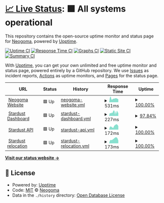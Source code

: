 # [📈 Live Status](https://Neogoma.github.io/uptime): <!--live status--> **🟩 All systems operational**

This repository contains the open-source uptime monitor and status page for [Neogoma](neogoma.com), powered by [Upptime](https://github.com/upptime/upptime).

[![Uptime CI](https://github.com/Neogoma/uptime/workflows/Uptime%20CI/badge.svg)](https://github.com/Neogoma/uptime/actions?query=workflow%3A%22Uptime+CI%22)
[![Response Time CI](https://github.com/Neogoma/uptime/workflows/Response%20Time%20CI/badge.svg)](https://github.com/Neogoma/uptime/actions?query=workflow%3A%22Response+Time+CI%22)
[![Graphs CI](https://github.com/Neogoma/uptime/workflows/Graphs%20CI/badge.svg)](https://github.com/Neogoma/uptime/actions?query=workflow%3A%22Graphs+CI%22)
[![Static Site CI](https://github.com/Neogoma/uptime/workflows/Static%20Site%20CI/badge.svg)](https://github.com/Neogoma/uptime/actions?query=workflow%3A%22Static+Site+CI%22)
[![Summary CI](https://github.com/Neogoma/uptime/workflows/Summary%20CI/badge.svg)](https://github.com/Neogoma/uptime/actions?query=workflow%3A%22Summary+CI%22)

With [Upptime](https://upptime.js.org), you can get your own unlimited and free uptime monitor and status page, powered entirely by a GitHub repository. We use [Issues](https://github.com/Neogoma/uptime/issues) as incident reports, [Actions](https://github.com/Neogoma/uptime/actions) as uptime monitors, and [Pages](https://Neogoma.github.io/uptime) for the status page.

<!--start: status pages-->
<!-- This summary is generated by Upptime (https://github.com/upptime/upptime) -->
<!-- Do not edit this manually, your changes will be overwritten -->
<!-- prettier-ignore -->
| URL | Status | History | Response Time | Uptime |
| --- | ------ | ------- | ------------- | ------ |
| <img alt="" src="https://favicons.githubusercontent.com/www.neogoma.com" height="13"> [Neogoma Website](https://www.neogoma.com) | 🟩 Up | [neogoma-website.yml](https://github.com/Neogoma/uptime/commits/HEAD/history/neogoma-website.yml) | <details><summary><img alt="Response time graph" src="./graphs/neogoma-website/response-time-week.png" height="20"> 531ms</summary><br><a href="https://status.neogoma.com/history/neogoma-website"><img alt="Response time 546" src="https://img.shields.io/endpoint?url=https%3A%2F%2Fraw.githubusercontent.com%2FNeogoma%2Fuptime%2FHEAD%2Fapi%2Fneogoma-website%2Fresponse-time.json"></a><br><a href="https://status.neogoma.com/history/neogoma-website"><img alt="24-hour response time 425" src="https://img.shields.io/endpoint?url=https%3A%2F%2Fraw.githubusercontent.com%2FNeogoma%2Fuptime%2FHEAD%2Fapi%2Fneogoma-website%2Fresponse-time-day.json"></a><br><a href="https://status.neogoma.com/history/neogoma-website"><img alt="7-day response time 531" src="https://img.shields.io/endpoint?url=https%3A%2F%2Fraw.githubusercontent.com%2FNeogoma%2Fuptime%2FHEAD%2Fapi%2Fneogoma-website%2Fresponse-time-week.json"></a><br><a href="https://status.neogoma.com/history/neogoma-website"><img alt="30-day response time 547" src="https://img.shields.io/endpoint?url=https%3A%2F%2Fraw.githubusercontent.com%2FNeogoma%2Fuptime%2FHEAD%2Fapi%2Fneogoma-website%2Fresponse-time-month.json"></a><br><a href="https://status.neogoma.com/history/neogoma-website"><img alt="1-year response time 546" src="https://img.shields.io/endpoint?url=https%3A%2F%2Fraw.githubusercontent.com%2FNeogoma%2Fuptime%2FHEAD%2Fapi%2Fneogoma-website%2Fresponse-time-year.json"></a></details> | <details><summary><a href="https://status.neogoma.com/history/neogoma-website">100.00%</a></summary><a href="https://status.neogoma.com/history/neogoma-website"><img alt="All-time uptime 100.00%" src="https://img.shields.io/endpoint?url=https%3A%2F%2Fraw.githubusercontent.com%2FNeogoma%2Fuptime%2FHEAD%2Fapi%2Fneogoma-website%2Fuptime.json"></a><br><a href="https://status.neogoma.com/history/neogoma-website"><img alt="24-hour uptime 100.00%" src="https://img.shields.io/endpoint?url=https%3A%2F%2Fraw.githubusercontent.com%2FNeogoma%2Fuptime%2FHEAD%2Fapi%2Fneogoma-website%2Fuptime-day.json"></a><br><a href="https://status.neogoma.com/history/neogoma-website"><img alt="7-day uptime 100.00%" src="https://img.shields.io/endpoint?url=https%3A%2F%2Fraw.githubusercontent.com%2FNeogoma%2Fuptime%2FHEAD%2Fapi%2Fneogoma-website%2Fuptime-week.json"></a><br><a href="https://status.neogoma.com/history/neogoma-website"><img alt="30-day uptime 100.00%" src="https://img.shields.io/endpoint?url=https%3A%2F%2Fraw.githubusercontent.com%2FNeogoma%2Fuptime%2FHEAD%2Fapi%2Fneogoma-website%2Fuptime-month.json"></a><br><a href="https://status.neogoma.com/history/neogoma-website"><img alt="1-year uptime 100.00%" src="https://img.shields.io/endpoint?url=https%3A%2F%2Fraw.githubusercontent.com%2FNeogoma%2Fuptime%2FHEAD%2Fapi%2Fneogoma-website%2Fuptime-year.json"></a></details>
| <img alt="" src="https://favicons.githubusercontent.com/stardust.neogoma.com" height="13"> [Stardust Dashboard](https://stardust.neogoma.com/current_version) | 🟩 Up | [stardust-dashboard.yml](https://github.com/Neogoma/uptime/commits/HEAD/history/stardust-dashboard.yml) | <details><summary><img alt="Response time graph" src="./graphs/stardust-dashboard/response-time-week.png" height="20"> 227ms</summary><br><a href="https://status.neogoma.com/history/stardust-dashboard"><img alt="Response time 284" src="https://img.shields.io/endpoint?url=https%3A%2F%2Fraw.githubusercontent.com%2FNeogoma%2Fuptime%2FHEAD%2Fapi%2Fstardust-dashboard%2Fresponse-time.json"></a><br><a href="https://status.neogoma.com/history/stardust-dashboard"><img alt="24-hour response time 229" src="https://img.shields.io/endpoint?url=https%3A%2F%2Fraw.githubusercontent.com%2FNeogoma%2Fuptime%2FHEAD%2Fapi%2Fstardust-dashboard%2Fresponse-time-day.json"></a><br><a href="https://status.neogoma.com/history/stardust-dashboard"><img alt="7-day response time 227" src="https://img.shields.io/endpoint?url=https%3A%2F%2Fraw.githubusercontent.com%2FNeogoma%2Fuptime%2FHEAD%2Fapi%2Fstardust-dashboard%2Fresponse-time-week.json"></a><br><a href="https://status.neogoma.com/history/stardust-dashboard"><img alt="30-day response time 248" src="https://img.shields.io/endpoint?url=https%3A%2F%2Fraw.githubusercontent.com%2FNeogoma%2Fuptime%2FHEAD%2Fapi%2Fstardust-dashboard%2Fresponse-time-month.json"></a><br><a href="https://status.neogoma.com/history/stardust-dashboard"><img alt="1-year response time 284" src="https://img.shields.io/endpoint?url=https%3A%2F%2Fraw.githubusercontent.com%2FNeogoma%2Fuptime%2FHEAD%2Fapi%2Fstardust-dashboard%2Fresponse-time-year.json"></a></details> | <details><summary><a href="https://status.neogoma.com/history/stardust-dashboard">97.84%</a></summary><a href="https://status.neogoma.com/history/stardust-dashboard"><img alt="All-time uptime 99.82%" src="https://img.shields.io/endpoint?url=https%3A%2F%2Fraw.githubusercontent.com%2FNeogoma%2Fuptime%2FHEAD%2Fapi%2Fstardust-dashboard%2Fuptime.json"></a><br><a href="https://status.neogoma.com/history/stardust-dashboard"><img alt="24-hour uptime 86.15%" src="https://img.shields.io/endpoint?url=https%3A%2F%2Fraw.githubusercontent.com%2FNeogoma%2Fuptime%2FHEAD%2Fapi%2Fstardust-dashboard%2Fuptime-day.json"></a><br><a href="https://status.neogoma.com/history/stardust-dashboard"><img alt="7-day uptime 97.84%" src="https://img.shields.io/endpoint?url=https%3A%2F%2Fraw.githubusercontent.com%2FNeogoma%2Fuptime%2FHEAD%2Fapi%2Fstardust-dashboard%2Fuptime-week.json"></a><br><a href="https://status.neogoma.com/history/stardust-dashboard"><img alt="30-day uptime 99.45%" src="https://img.shields.io/endpoint?url=https%3A%2F%2Fraw.githubusercontent.com%2FNeogoma%2Fuptime%2FHEAD%2Fapi%2Fstardust-dashboard%2Fuptime-month.json"></a><br><a href="https://status.neogoma.com/history/stardust-dashboard"><img alt="1-year uptime 99.82%" src="https://img.shields.io/endpoint?url=https%3A%2F%2Fraw.githubusercontent.com%2FNeogoma%2Fuptime%2FHEAD%2Fapi%2Fstardust-dashboard%2Fuptime-year.json"></a></details>
| <img alt="" src="https://favicons.githubusercontent.com/lothal.neogoma.com" height="13"> [Stardust API](https://lothal.neogoma.com/api/current_version) | 🟩 Up | [stardust-api.yml](https://github.com/Neogoma/uptime/commits/HEAD/history/stardust-api.yml) | <details><summary><img alt="Response time graph" src="./graphs/stardust-api/response-time-week.png" height="20"> 172ms</summary><br><a href="https://status.neogoma.com/history/stardust-api"><img alt="Response time 214" src="https://img.shields.io/endpoint?url=https%3A%2F%2Fraw.githubusercontent.com%2FNeogoma%2Fuptime%2FHEAD%2Fapi%2Fstardust-api%2Fresponse-time.json"></a><br><a href="https://status.neogoma.com/history/stardust-api"><img alt="24-hour response time 167" src="https://img.shields.io/endpoint?url=https%3A%2F%2Fraw.githubusercontent.com%2FNeogoma%2Fuptime%2FHEAD%2Fapi%2Fstardust-api%2Fresponse-time-day.json"></a><br><a href="https://status.neogoma.com/history/stardust-api"><img alt="7-day response time 172" src="https://img.shields.io/endpoint?url=https%3A%2F%2Fraw.githubusercontent.com%2FNeogoma%2Fuptime%2FHEAD%2Fapi%2Fstardust-api%2Fresponse-time-week.json"></a><br><a href="https://status.neogoma.com/history/stardust-api"><img alt="30-day response time 201" src="https://img.shields.io/endpoint?url=https%3A%2F%2Fraw.githubusercontent.com%2FNeogoma%2Fuptime%2FHEAD%2Fapi%2Fstardust-api%2Fresponse-time-month.json"></a><br><a href="https://status.neogoma.com/history/stardust-api"><img alt="1-year response time 214" src="https://img.shields.io/endpoint?url=https%3A%2F%2Fraw.githubusercontent.com%2FNeogoma%2Fuptime%2FHEAD%2Fapi%2Fstardust-api%2Fresponse-time-year.json"></a></details> | <details><summary><a href="https://status.neogoma.com/history/stardust-api">100.00%</a></summary><a href="https://status.neogoma.com/history/stardust-api"><img alt="All-time uptime 99.30%" src="https://img.shields.io/endpoint?url=https%3A%2F%2Fraw.githubusercontent.com%2FNeogoma%2Fuptime%2FHEAD%2Fapi%2Fstardust-api%2Fuptime.json"></a><br><a href="https://status.neogoma.com/history/stardust-api"><img alt="24-hour uptime 100.00%" src="https://img.shields.io/endpoint?url=https%3A%2F%2Fraw.githubusercontent.com%2FNeogoma%2Fuptime%2FHEAD%2Fapi%2Fstardust-api%2Fuptime-day.json"></a><br><a href="https://status.neogoma.com/history/stardust-api"><img alt="7-day uptime 100.00%" src="https://img.shields.io/endpoint?url=https%3A%2F%2Fraw.githubusercontent.com%2FNeogoma%2Fuptime%2FHEAD%2Fapi%2Fstardust-api%2Fuptime-week.json"></a><br><a href="https://status.neogoma.com/history/stardust-api"><img alt="30-day uptime 100.00%" src="https://img.shields.io/endpoint?url=https%3A%2F%2Fraw.githubusercontent.com%2FNeogoma%2Fuptime%2FHEAD%2Fapi%2Fstardust-api%2Fuptime-month.json"></a><br><a href="https://status.neogoma.com/history/stardust-api"><img alt="1-year uptime 99.30%" src="https://img.shields.io/endpoint?url=https%3A%2F%2Fraw.githubusercontent.com%2FNeogoma%2Fuptime%2FHEAD%2Fapi%2Fstardust-api%2Fuptime-year.json"></a></details>
| <img alt="" src="https://favicons.githubusercontent.com/dagobah.neogoma.com" height="13"> [Stardust relocation](https://dagobah.neogoma.com/api/current_version) | 🟩 Up | [stardust-relocation.yml](https://github.com/Neogoma/uptime/commits/HEAD/history/stardust-relocation.yml) | <details><summary><img alt="Response time graph" src="./graphs/stardust-relocation/response-time-week.png" height="20"> 173ms</summary><br><a href="https://status.neogoma.com/history/stardust-relocation"><img alt="Response time 222" src="https://img.shields.io/endpoint?url=https%3A%2F%2Fraw.githubusercontent.com%2FNeogoma%2Fuptime%2FHEAD%2Fapi%2Fstardust-relocation%2Fresponse-time.json"></a><br><a href="https://status.neogoma.com/history/stardust-relocation"><img alt="24-hour response time 109" src="https://img.shields.io/endpoint?url=https%3A%2F%2Fraw.githubusercontent.com%2FNeogoma%2Fuptime%2FHEAD%2Fapi%2Fstardust-relocation%2Fresponse-time-day.json"></a><br><a href="https://status.neogoma.com/history/stardust-relocation"><img alt="7-day response time 173" src="https://img.shields.io/endpoint?url=https%3A%2F%2Fraw.githubusercontent.com%2FNeogoma%2Fuptime%2FHEAD%2Fapi%2Fstardust-relocation%2Fresponse-time-week.json"></a><br><a href="https://status.neogoma.com/history/stardust-relocation"><img alt="30-day response time 199" src="https://img.shields.io/endpoint?url=https%3A%2F%2Fraw.githubusercontent.com%2FNeogoma%2Fuptime%2FHEAD%2Fapi%2Fstardust-relocation%2Fresponse-time-month.json"></a><br><a href="https://status.neogoma.com/history/stardust-relocation"><img alt="1-year response time 222" src="https://img.shields.io/endpoint?url=https%3A%2F%2Fraw.githubusercontent.com%2FNeogoma%2Fuptime%2FHEAD%2Fapi%2Fstardust-relocation%2Fresponse-time-year.json"></a></details> | <details><summary><a href="https://status.neogoma.com/history/stardust-relocation">100.00%</a></summary><a href="https://status.neogoma.com/history/stardust-relocation"><img alt="All-time uptime 100.00%" src="https://img.shields.io/endpoint?url=https%3A%2F%2Fraw.githubusercontent.com%2FNeogoma%2Fuptime%2FHEAD%2Fapi%2Fstardust-relocation%2Fuptime.json"></a><br><a href="https://status.neogoma.com/history/stardust-relocation"><img alt="24-hour uptime 100.00%" src="https://img.shields.io/endpoint?url=https%3A%2F%2Fraw.githubusercontent.com%2FNeogoma%2Fuptime%2FHEAD%2Fapi%2Fstardust-relocation%2Fuptime-day.json"></a><br><a href="https://status.neogoma.com/history/stardust-relocation"><img alt="7-day uptime 100.00%" src="https://img.shields.io/endpoint?url=https%3A%2F%2Fraw.githubusercontent.com%2FNeogoma%2Fuptime%2FHEAD%2Fapi%2Fstardust-relocation%2Fuptime-week.json"></a><br><a href="https://status.neogoma.com/history/stardust-relocation"><img alt="30-day uptime 100.00%" src="https://img.shields.io/endpoint?url=https%3A%2F%2Fraw.githubusercontent.com%2FNeogoma%2Fuptime%2FHEAD%2Fapi%2Fstardust-relocation%2Fuptime-month.json"></a><br><a href="https://status.neogoma.com/history/stardust-relocation"><img alt="1-year uptime 100.00%" src="https://img.shields.io/endpoint?url=https%3A%2F%2Fraw.githubusercontent.com%2FNeogoma%2Fuptime%2FHEAD%2Fapi%2Fstardust-relocation%2Fuptime-year.json"></a></details>

<!--end: status pages-->

[**Visit our status website →**](https://Neogoma.github.io/uptime)

## 📄 License

- Powered by: [Upptime](https://github.com/upptime/upptime)
- Code: [MIT](./LICENSE) © [Neogoma](neogoma.com)
- Data in the `./history` directory: [Open Database License](https://opendatacommons.org/licenses/odbl/1-0/)
